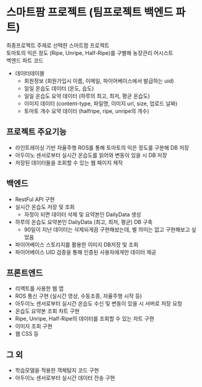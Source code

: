 # 스마트팜 프로젝트 (팀프로젝트 백엔드 파트)
최종프로젝트 주제로 선택한 스마트팜 프로젝트<br>
토마토의 익은 정도 (Ripe, Unripe, Half-Ripe)를 구별해 농장관리 어시스트<br>
백엔드 파트 코드<br>
* 데이터테이블
  + 회원정보 (회원가입시 이름, 이메일, 파이어베이스에서 발급하는 uid)
  + 일일 온습도 데이터 (온도, 습도)
  + 일일 온습도 요약 데이터 (하루의 최고, 최저, 평균 온습도)
  + 이미지 데이터 (content-type, 파일명, 이미지 url, size, 업로드 날짜)
  + 토마토 개수 요약 데이터 (halfripe, ripe, unripe의 개수)


## 프로젝트 주요기능
* 라인트레이싱 기반 자율주행 ROS를 통해 토마토의 익은 정도를 구분해 DB 저장
* 아두이노 센서로부터 실시간 온습도를 읽어와 변동이 있을 시 DB 저장
* 저장된 데이터들을 조회할 수 있는 웹 페이지 제작

## 백엔드
* RestFul API 구현
* 실시간 온습도 저장 및 조회
  + 자정이 되면 데이터 삭제 및 요약본인 DailyData 생성
* 하루의 온습도 요약본인 DailyData (최고, 최저, 평균) DB 구축
  + 90일이 지난 데이터는 삭제되게끔 구현해놨는데, 별 의미는 없고 구현해보고 싶었음
* 파이어베이스 스토리지를 활용한 이미지 DB저장 및 조회
* 파이어베이스 UID 검증을 통해 인증된 사용자에게만 데이터 제공

## 프론트엔드
* 리액트를 사용한 웹 앱
* ROS 통신 구현 (실시간 영상, 수동조종, 자율주행 시작 등)
* 아두이노 센서로부터 실시간 온습도 수신 및 변동이 있을 시 서버로 저장 요청
* 온습도 요약본 조회 차트 구현
* Ripe, Unripe, Half-Ripe의 데이터를 조회할 수 있는 차트 구현
* 이미지 조회 구현
* 웹 CSS 등

## 그 외
* 학습모델을 적용한 객체탐지 코드 구현
* 아두이노 센서로부터 실시간 데이터 전송 구현
